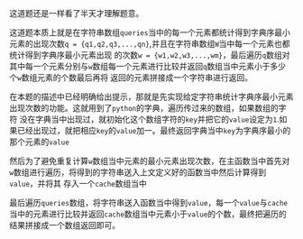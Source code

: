 这道题还是一样看了半天才理解题意。

这道题本质上就是在字符串数组`queries`当中的每一个元素都统计得到字典序最小元素的出现次数`q = {q1,q2,q3,...,qn}`,并且在字符串数组`W`当中每一个元素也都统计得到字典序最小元素出现
的次数`w = {w1,w2,w3,...,wm}`，最后遍历`q`数组对其中每一个元素分别与`w`数组每一个元素进行比较并返回`q`数组当中元素小于多少个`w`数组元素的个数最后再将
返回的元素拼接成一个字符串进行返回。

在本题的描述中已经明确给出提示，那就是先实现给定字符串统计字典序最小元素出现次数的功能。这就用到了`python`的字典，遍历传过来的数组，如果数组的字符
没在字典当中出现过，就初始化这个数组字符的`key`并把它的`value`设定为`1`.如果已经出现过，就把相应`key`的`value`加一。最终返回字典当中`key`为字典序最小的那个元素的`value`

然后为了避免重复计算`w`数组当中元素的最小元素出现次数，在主函数当中首先对`w`数组进行遍历，将得到的字符串送入上文定义好的函数当中然后计算得到`value`，并将其
存入一个`cache`数组当中

最后遍历`queries`数组，将字符串送入函数当中得到`value`，每一个`value`与`cache`当中的元素进行比较并返回`cache`数组当中元素小于`value`的个数，最终把遍历的
结果拼接成一个数组返回即可。

